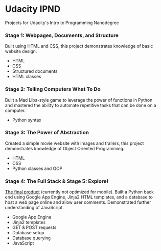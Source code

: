 # Udacity IPND
Projects for Udacity's Intro to Programming Nanodegree

### Stage 1: Webpages, Documents, and Structure
Built using HTML and CSS, this project demonstrates knowledge of basic website design.
- HTML
- CSS
- Structured documents
- HTML classes

### Stage 2: Telling Computers What To Do
Built a Mad Libs-style game to leverage the power of functions in Python and mastered the ability to automate repetitive tasks that can be done on a computer.
- Python syntax

### Stage 3: The Power of Abstraction
Created a simple movie website with images and trailers, this project demonstrates knowledge of Object Oriented Programming.
- HTML
- CSS
- Python classes and OOP

### Stage 4: The Full Stack & Stage 5: Explore!
[The final product](http://david-venturi-ipnd-notes.appspot.com/) (currently not optimized for mobile). Built a Python back end using Google App Engine, Jinja2 HTML templates, and a database to host a web page online and allow user comments. Demonstrated further understanding of JavaScript.
- Google App Engine
- Jinja2 templates
- GET & POST requests
- Database setup
- Database querying
- JavaScript
